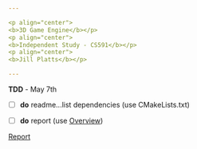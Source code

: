 ```yaml
---

<p align="center">
<b>3D Game Engine</b></p>
<p align="center">
<b>Independent Study - CS591</b></p>
<p align="center">
<b>Jill Platts</b></p>

---
```


<b>TDD</b> - May 7th

- [ ] <b>do</b> readme...list dependencies (use CMakeLists.txt)

- [ ] <b>do</b> report (use <a href="https://web.cs.sunyit.edu/~plattsj/">Overview</a>)

<a href="https://docs.google.com/document/d/1ssKT7KFz-bv4facoOciJ6gX03mz1JgZzA_zSdo3-sRE/edit?usp=sharing">Report</a>

